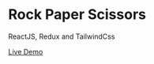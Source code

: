 # Rock Paper Scissors

ReactJS, Redux and TailwindCss

[Live Demo](https://rock-paper-scissors-sy.web.app/)
